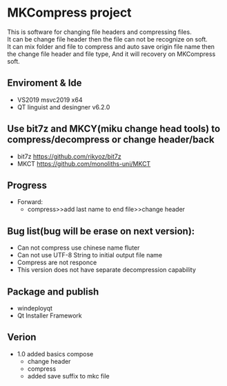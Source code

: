 # MKCompress project
This is software for changing file headers and compressing files.<br>
It can be change file header then the file can not be recognize on soft.<br>
It can mix folder and file to compress and auto save origin file name then the change file header and file type, And it will recovery on MKCompress soft.


## Enviroment & Ide
 - VS2019 msvc2019 x64
 - QT linguist and desingner v6.2.0

## Use bit7z and MKCY(miku change head tools) to compress/decompress or change header/back
 - bit7z https://github.com/rikyoz/bit7z
 - MKCT https://github.com/monoliths-uni/MKCT

## Progress
 - Forward:
   - compress>>add last name to end file>>change header

## Bug list(bug will be erase on next version):
 - Can not compress use chinese name fluter
 - Can not use UTF-8 String to initial output file name
 - Compress are not responce
 - This version does not have separate decompression capability

## Package and publish
 - windeployqt
 - Qt Installer Framework


## Verion
 - 1.0 added basics compose
   - change header
   - compress
   - added save suffix to mkc file